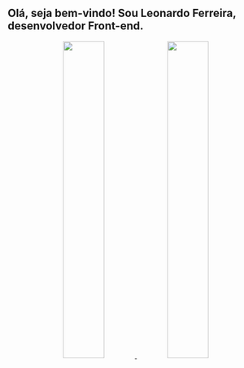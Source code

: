 ## Olá, seja bem-vindo! Sou Leonardo Ferreira, desenvolvedor Front-end.
<div align="center">
  <a href="https://github.com/ferreira-leonardo">
  <img height="40%" src="https://github-readme-stats.vercel.app/api?username=ferreira-leonardo&show_icons=true&theme=dark&include_all_commits=true&count_private=true"/>
  <img height="40%" src="https://github-readme-stats.vercel.app/api/top-langs/?username=ferreira-leonardo&layout=compact&langs_count=7&theme=dark"/>
</div>
